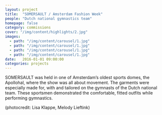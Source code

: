 ```yaml
---
layout: project
title:  "SOMERSAULT / Amsterdam Fashion Week"
people: "Dutch national gymnastics team"
homepage: false
category: commissions
cover: "/img/content/highlights/2.jpg"
images:
  - path: "/img/content/carousel/1.jpg"
  - path: "/img/content/carousel/1.jpg"
  - path: "/img/content/carousel/1.jpg"
  - path: "/img/content/carousel/1.jpg"
date:   2016-01-01 09:00:00
categories: projects
---
```


SOMERSAULT was held in one of Amsterdam’s oldest sports domes, the Apollohal, where the show was all about
movement. The garments were especially made for, with and tailored on the gymnasts of the Dutch national team. These sportsmen demonstrated
the comfortable, fitted outfits while performing gymnastics.

(photocredit: Lisa Klappe, Melody Lieftink)
